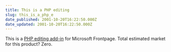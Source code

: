 ```yaml
---
title: This is a PHP editing
slug: this_is_a_php_e
date_published: 2001-10-20T16:22:50.000Z
date_updated: 2001-10-20T16:22:50.000Z
---
```


This is a [PHP editing add-in](http://www.totalpconline.com/phprocketaddin/?page=main.html) for Microsoft Frontpage. Total estimated market for this product? Zero.
